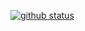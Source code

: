 [![github status](https://github-readme-stats.vercel.app/api?username=henrygoncalvess&include_all_commits=true&custom_title=Github%20Status%20-%20Henry%20Gonçalves&hide=contribs,prs&show_icons=true&locale=pt-br&title_color=ffffff&text_color=fffffa&icon_color=000257&ring_color=00ff91&border_color=00ff04&border_radius=3&bg_color=35,00d9ff,00e7a2,5c4dff&line_height=30)](https://github.com/henrygoncalvess)
